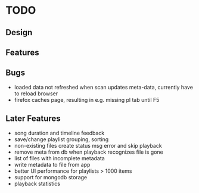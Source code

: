 TODO
====

Design
------


Features
--------


Bugs
----

 - loaded data not refreshed when scan updates meta-data, currently have to reload browser
 - firefox caches page, resulting in e.g. missing pl tab until F5


Later Features
--------------

 - song duration and timeline feedback
 - save/change playlist grouping, sorting
 - non-existing files create status msg error and skip playback
 - remove meta from db when playback recognizes file is gone
 - list of files with incomplete metadata
 - write metadata to file from app
 - better UI performance for playlists > 1000 items
 - support for mongodb storage
 - playback statistics